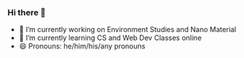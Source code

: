 ### Hi there 👋

<!--
**Toothbrush-Lee/Toothbrush-Lee** is a ✨ _special_ ✨ repository because its `README.md` (this file) appears on your GitHub profile.

Here are some ideas to get you started:

- 🔭 I’m currently working on ...
- 🌱 I’m currently learning ...
- 👯 I’m looking to collaborate on ...
- 🤔 I’m looking for help with ...
- 💬 Ask me about ...
- 📫 How to reach me: ...
- 😄 Pronouns: ...
- ⚡ Fun fact: ...
-->
- 🔭 I’m currently working on Environment Studies and Nano Material
- 🌱 I’m currently learning CS and Web Dev Classes online
- 😄 Pronouns: he/him/his/any pronouns
